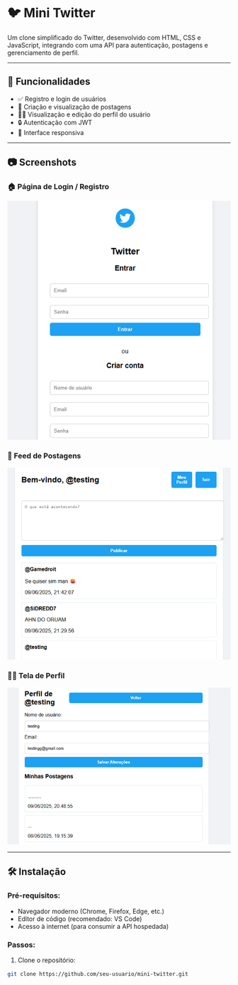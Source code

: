 # 🐦 Mini Twitter

Um clone simplificado do Twitter, desenvolvido com HTML, CSS e JavaScript, integrando com uma API para autenticação, postagens e gerenciamento de perfil.

---

## 🚀 Funcionalidades

- ✅ Registro e login de usuários
- 📝 Criação e visualização de postagens
- 🙍‍♂️ Visualização e edição do perfil do usuário
- 🔒 Autenticação com JWT
- 📱 Interface responsiva

---

## 📷 Screenshots

### 🏠 Página de Login / Registro
![Login](screenshots/login.png)

### 📰 Feed de Postagens
![Feed](screenshots/feed.png)

### 🙍‍♂️ Tela de Perfil
![Perfil](screenshots/perfil.png)

---

## 🛠️ Instalação

### Pré-requisitos:
- Navegador moderno (Chrome, Firefox, Edge, etc.)
- Editor de código (recomendado: VS Code)
- Acesso à internet (para consumir a API hospedada)

### Passos:

1. Clone o repositório:
```bash
git clone https://github.com/seu-usuario/mini-twitter.git
